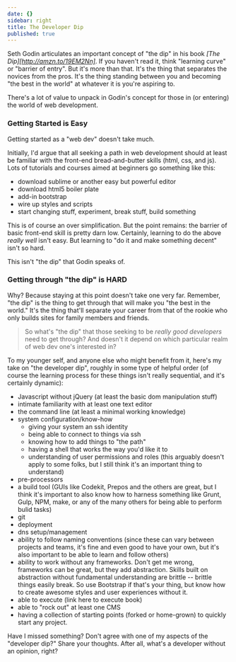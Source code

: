 ```yaml
---
date: {}
sidebar: right
title: The Developer Dip
published: true
---
```


Seth Godin articulates an important concept of "the dip" in his book *[The Dip][http://amzn.to/19EM2Nn]*. If you haven't read it, think "learning curve" or "barrier of entry". But it's more than that. It's the thing that separates the novices from the pros. It's the thing standing between you and becoming "the best in the world" at whatever it is you're aspiring to. 

There's a lot of value to unpack in Godin's concept for those in (or entering) the world of web development.

<!--more-->

### Getting Started is Easy

Getting started as a "web dev" doesn't take much. 

Initially, I'd argue that all seeking a path in web development should at least be familiar with the front-end bread-and-butter skills (html, css, and js). Lots of tutorials and courses aimed at beginners go something like this:

- download sublime or another easy but powerful editor
- download html5 boiler plate
- add-in bootstrap
- wire up styles and scripts
- start changing stuff, experiment, break stuff, build something

This is of course an over simplification. But the point remains: the barrier of basic front-end skill is pretty darn low. Certainly, learning to do the above *really well* isn't easy. But learning to "do it and make something decent" isn't so hard. 

This isn't "the dip" that Godin speaks of. 

### Getting through "the dip" is HARD

Why? Because staying at this point doesn't take one very far. Remember, "the dip" is the thing to get through that will make you "the best in the world." It's the thing that'll separate your career from that of the rookie who only builds sites for family members and friends. 

> So what's "the dip" that those seeking to be *really good developers* need to get through? And doesn't it depend on which particular realm of web dev one's interested in? 

To my younger self, and anyone else who might benefit from it, here's my take on "the developer dip", roughly in some type of helpful order (of course the learning process for these things isn't really sequential, and it's certainly dynamic): 

- Javascript without jQuery (at least the basic dom manipulation stuff)
- intimate familiarity with at least one text editor
- the command line (at least a minimal working knowledge)
- system configuration/know-how 
    - giving your system an ssh identity
    - being able to connect to things via ssh
    - knowing how to add things to "the path"
    - having a shell that works the way you'd like it to
    - understanding of user permissions and roles (this arguably doesn't apply to some folks, but I still think it's an important thing to understand)
- pre-processors 
- a build tool (GUIs like Codekit, Prepos and the others are great, but I think it's important to also know how to harness something like Grunt, Gulp, NPM, make, or any of the many others for being able to perform bulid tasks)
- git 
- deployment
- dns setup/management
- ability to follow naming conventions (since these can vary between projects and teams, it's fine and even good to have your own, but it's also important to be able to learn and follow others)
- ability to work without any frameworks. Don't get me wrong, frameworks can be great, but they add abstraction. Skills built on abstraction without fundamental understanding are brittle -- brittle things easily break. So use Bootstrap if that's your thing, but know how to create awesome styles and user experiences without it. 
- able to execute (link here to execute book)
- able to "rock out" at least one CMS
- having a collection of starting points (forked or home-grown) to quickly start
any project.


Have I missed something? Don't agree with one of my aspects of the "developer dip?" Share your thoughts. After all, what's a developer without an opinion, right?